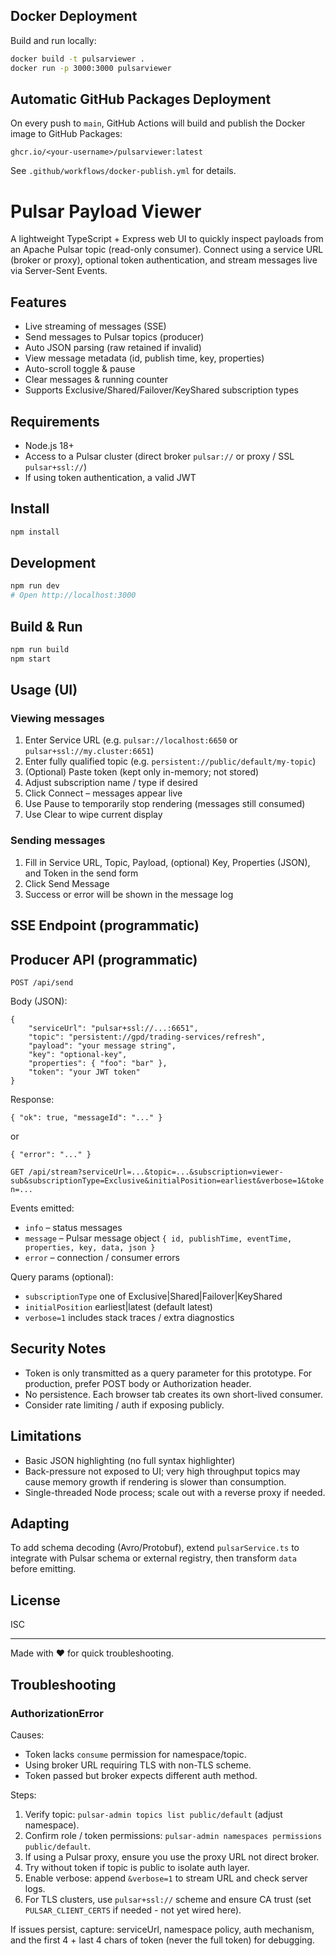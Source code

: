 ## Docker Deployment

Build and run locally:
```sh
docker build -t pulsarviewer .
docker run -p 3000:3000 pulsarviewer
```


## Automatic GitHub Packages Deployment

On every push to `main`, GitHub Actions will build and publish the Docker image to GitHub Packages:
```
ghcr.io/<your-username>/pulsarviewer:latest
```
See `.github/workflows/docker-publish.yml` for details.
# Pulsar Payload Viewer

A lightweight TypeScript + Express web UI to quickly inspect payloads from an Apache Pulsar topic (read-only consumer). Connect using a service URL (broker or proxy), optional token authentication, and stream messages live via Server-Sent Events.

## Features
- Live streaming of messages (SSE)
- Send messages to Pulsar topics (producer)
- Auto JSON parsing (raw retained if invalid)
- View message metadata (id, publish time, key, properties)
- Auto-scroll toggle & pause
- Clear messages & running counter
- Supports Exclusive/Shared/Failover/KeyShared subscription types

## Requirements
- Node.js 18+
- Access to a Pulsar cluster (direct broker `pulsar://` or proxy / SSL `pulsar+ssl://`)
- If using token authentication, a valid JWT

## Install
```bash
npm install
```

## Development
```bash
npm run dev
# Open http://localhost:3000
```

## Build & Run
```bash
npm run build
npm start
```

## Usage (UI)
### Viewing messages
1. Enter Service URL (e.g. `pulsar://localhost:6650` or `pulsar+ssl://my.cluster:6651`)
2. Enter fully qualified topic (e.g. `persistent://public/default/my-topic`)
3. (Optional) Paste token (kept only in-memory; not stored)
4. Adjust subscription name / type if desired
5. Click Connect – messages appear live
6. Use Pause to temporarily stop rendering (messages still consumed)
7. Use Clear to wipe current display

### Sending messages
1. Fill in Service URL, Topic, Payload, (optional) Key, Properties (JSON), and Token in the send form
2. Click Send Message
3. Success or error will be shown in the message log

## SSE Endpoint (programmatic)
## Producer API (programmatic)

`POST /api/send`

Body (JSON):
```
{
	"serviceUrl": "pulsar+ssl://...:6651",
	"topic": "persistent://gpd/trading-services/refresh",
	"payload": "your message string",
	"key": "optional-key",
	"properties": { "foo": "bar" },
	"token": "your JWT token"
}
```

Response:
```
{ "ok": true, "messageId": "..." }
```
or
```
{ "error": "..." }
```
`GET /api/stream?serviceUrl=...&topic=...&subscription=viewer-sub&subscriptionType=Exclusive&initialPosition=earliest&verbose=1&token=...`

Events emitted:
- `info` – status messages
- `message` – Pulsar message object `{ id, publishTime, eventTime, properties, key, data, json }`
- `error` – connection / consumer errors

Query params (optional):
- `subscriptionType` one of Exclusive|Shared|Failover|KeyShared
- `initialPosition` earliest|latest (default latest)
- `verbose=1` includes stack traces / extra diagnostics

## Security Notes
- Token is only transmitted as a query parameter for this prototype. For production, prefer POST body or Authorization header.
- No persistence. Each browser tab creates its own short-lived consumer.
- Consider rate limiting / auth if exposing publicly.

## Limitations
- Basic JSON highlighting (no full syntax highlighter)
- Back-pressure not exposed to UI; very high throughput topics may cause memory growth if rendering is slower than consumption.
- Single-threaded Node process; scale out with a reverse proxy if needed.

## Adapting
To add schema decoding (Avro/Protobuf), extend `pulsarService.ts` to integrate with Pulsar schema or external registry, then transform `data` before emitting.

## License
ISC

---
Made with ❤️ for quick troubleshooting.

## Troubleshooting

### AuthorizationError
Causes:
- Token lacks `consume` permission for namespace/topic.
- Using broker URL requiring TLS with non-TLS scheme.
- Token passed but broker expects different auth method.

Steps:
1. Verify topic: `pulsar-admin topics list public/default` (adjust namespace).
2. Confirm role / token permissions: `pulsar-admin namespaces permissions public/default`.
3. If using a Pulsar proxy, ensure you use the proxy URL not direct broker.
4. Try without token if topic is public to isolate auth layer.
5. Enable verbose: append `&verbose=1` to stream URL and check server logs.
6. For TLS clusters, use `pulsar+ssl://` scheme and ensure CA trust (set `PULSAR_CLIENT_CERTS` if needed - not yet wired here).

If issues persist, capture: serviceUrl, namespace policy, auth mechanism, and the first 4 + last 4 chars of token (never the full token) for debugging.
